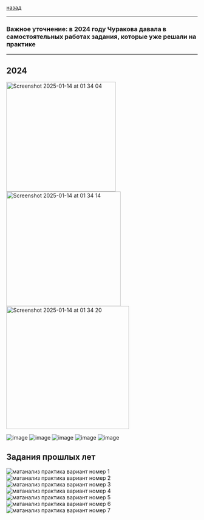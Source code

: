 [назад](mathan.md)
***
### Важное уточнение: в 2024 году Чуракова давала в самостоятельных работах задания, которые уже решали на практике
***
## 2024
<img width="288" alt="Screenshot 2025-01-14 at 01 34 04" src="https://github.com/user-attachments/assets/6a19db06-fa69-460f-aed5-2b5659c2654c" />
<img width="301" alt="Screenshot 2025-01-14 at 01 34 14" src="https://github.com/user-attachments/assets/0958186d-8d32-4310-8518-c174b15fc4b4" />
<img width="323" alt="Screenshot 2025-01-14 at 01 34 20" src="https://github.com/user-attachments/assets/6606e46f-2fe6-4168-abe3-f89f1fed0391" />

![image](https://github.com/user-attachments/assets/ef66e2da-bee3-4c8c-9a7e-4a42f345a3fa)
![image](https://github.com/user-attachments/assets/796aded7-2b6e-49f6-9551-9f3dfa947419)
![image](https://github.com/user-attachments/assets/7b1d768f-0e93-4a9e-a5de-c85c0c2c6807)
![image](https://github.com/user-attachments/assets/2977d70d-e6ba-432d-b3ca-1d9ff4496a09)
![image](https://github.com/user-attachments/assets/61141eb8-36c1-463a-a1da-edcec200ab05)
## Задания прошлых лет
![матанализ практика вариант номер 1](../../../images/mathan/sem-1/practice/att1/math-isit-pr1/pr1.jpg)
![матанализ практика вариант номер 2](../../../images/mathan/sem-1/practice/att1/math-isit-pr1/pr2.jpg)
![матанализ практика вариант номер 3](../../../images/mathan/sem-1/practice/att1/math-isit-pr1/pr3.jpg)
![матанализ практика вариант номер 4](../../../images/mathan/sem-1/practice/att1/math-isit-pr1/pr4.jpg)
![матанализ практика вариант номер 5](../../../images/mathan/sem-1/practice/att1/math-isit-pr1/pr5.jpg)
![матанализ практика вариант номер 6](../../../images/mathan/sem-1/practice/att1/math-isit-pr1/pr6.jpg)
![матанализ практика вариант номер 7](../../../images/mathan/sem-1/practice/att1/math-isit-pr1/pr7.jpg)
